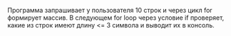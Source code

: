Программа запрашивает у пользователя 10 строк и через цикл for формирует массив. В следующем for loop через условие if проверяет, какие из строк имеют длину <= 3 символа и выводит их в консоль. 